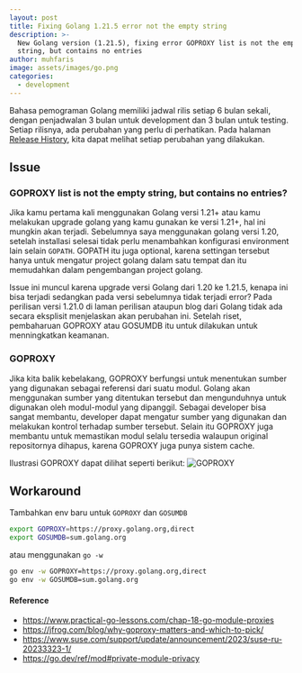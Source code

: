 ```yaml
---
layout: post
title: Fixing Golang 1.21.5 error not the empty string
description: >-
  New Golang version (1.21.5), fixing error GOPROXY list is not the empty
  string, but contains no entries
author: muhfaris
image: assets/images/go.png
categories:
  - development
---
```


Bahasa pemograman Golang memiliki jadwal rilis setiap 6 bulan sekali, dengan penjadwalan 3 bulan untuk development dan 3 bulan untuk testing. Setiap rilisnya, ada perubahan yang perlu di perhatikan.
Pada halaman [Release History](https://go.dev/doc/devel/release), kita dapat melihat setiap perubahan yang dilakukan.

## Issue

### GOPROXY list is not the empty string, but contains no entries?

Jika kamu pertama kali menggunakan Golang versi 1.21+ atau kamu melakukan upgrade golang yang kamu gunakan ke versi 1.21+, hal ini mungkin akan terjadi. Sebelumnya saya menggunakan golang versi 1.20, setelah installasi selesai
tidak perlu menambahkan konfigurasi environment lain selain `GOPATH`. GOPATH itu juga optional, karena settingan tersebut hanya untuk mengatur project golang dalam satu tempat dan itu memudahkan dalam pengembangan project golang.

Issue ini muncul karena upgrade versi Golang dari 1.20 ke 1.21.5, kenapa ini bisa terjadi sedangkan pada versi sebelumnya tidak terjadi error?
Pada perilisan versi 1.21.0 di laman perilisan ataupun blog dari Golang tidak ada secara eksplisit menjelaskan akan perubahan ini. Setelah riset, pembaharuan GOPROXY atau GOSUMDB itu untuk dilakukan untuk menningkatkan keamanan.

### GOPROXY

Jika kita balik kebelakang, GOPROXY berfungsi untuk menentukan sumber yang digunakan sebagai referensi dari suatu modul. Golang akan menggunakan sumber yang ditentukan tersebut dan mengunduhnya untuk digunakan oleh modul-modul yang dipanggil.
Sebagai developer bisa sangat membantu, developer dapat mengatur sumber yang digunakan dan melakukan kontrol terhadap sumber tersebut. Selain itu GOPROXY juga membantu untuk memastikan modul selalu tersedia walaupun original repositornya dihapus,
karena GOPROXY juga punya sistem cache.

Ilustrasi GOPROXY dapat dilihat seperti berikut:
![GOPROXY](/assets/images/goproxy.avif)

## Workaround

Tambahkan env baru untuk `GOPROXY` dan `GOSUMDB`

```bash
export GOPROXY=https://proxy.golang.org,direct
export GOSUMDB=sum.golang.org
```

atau menggunakan `go -w`

```bash
go env -w GOPROXY=https://proxy.golang.org,direct
go env -w GOSUMDB=sum.golang.org
```

#### Reference

- https://www.practical-go-lessons.com/chap-18-go-module-proxies
- https://jfrog.com/blog/why-goproxy-matters-and-which-to-pick/
- https://www.suse.com/support/update/announcement/2023/suse-ru-20233323-1/
- https://go.dev/ref/mod#private-module-privacy
